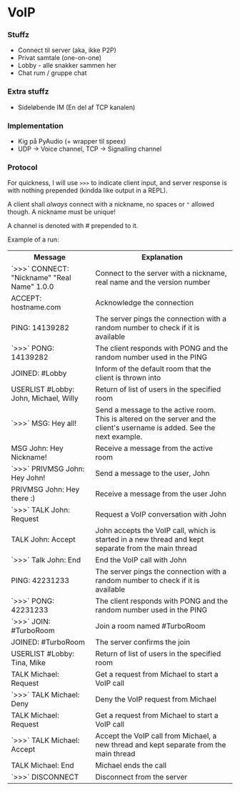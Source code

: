VoIP
===================
### Stuffz ###
* Connect til server (aka, ikke P2P)
* Privat samtale (one-on-one)
* Lobby - alle snakker sammen her
* Chat rum / gruppe chat

### Extra stuffz ###
* Sideløbende IM (En del af TCP kanalen)

### Implementation ###
* Kig på PyAudio (+ wrapper til speex)
* UDP -> Voice channel, TCP -> Signalling channel

### Protocol ###
For quickness, I will use `>>>` to indicate client input, and server
response is with nothing prepended (kindda like output in a REPL).

A client shall *always* connect with a nickname, no spaces or `"`
allowed though. A nickname must be unique!

A channel is denoted with # prepended to it.

Example of a run:

<table>
  <tr>
    <th>Message</th>
    <th>Explanation</th>
  </tr>
  <tr>
    <td>`>>>` CONNECT: "Nickname" "Real Name" 1.0.0</td>
    <td>Connect to the server with a nickname, real name and the
    version number</td>
  </tr>
  <tr>
    <td>ACCEPT: hostname.com</td>
    <td>Acknowledge the connection</td>
  </tr>
  <tr>
    <td>PING: 14139282</td>
    <td>The server pings the connection with a random number to check
    if it is available</td>
  </tr>
  <tr>
    <td>`>>>` PONG: 14139282</td>
    <td>The client responds with PONG and the random number used in
    the PING</td>
  </tr>
  <tr>
    <td>JOINED: #Lobby</td>
    <td>Inform of the default room that the client is thrown into</td>
  </tr>
  <tr>
  <td>USERLIST #Lobby: John, Michael, Willy</td>
    <td>Return of list of users in the specified room</td>
  </tr>
  <tr>
    <td>`>>>` MSG: Hey all!</td>
    <td>Send a message to the active room. This is altered on the
    server and the client's username is added. See the next example.</td>
  </tr>
  <tr>
    <td>MSG John: Hey Nickname!</td>
    <td>Receive a message from the active room</td>
  </tr>
  <tr>
    <td>`>>>` PRIVMSG John: Hey John!</td>
    <td>Send a message to the user, John</td>
  </tr>
  <tr>
    <td>PRIVMSG John: Hey there :)</td>
    <td>Receive a message from the user John</td>
  </tr>
  <tr>
    <td>`>>>` TALK John: Request</td>
    <td>Request a VoIP conversation with John</td>
  </tr>
  <tr>
    <td>TALK John: Accept</td>
    <td>John accepts the VoIP call, which is started in a new thread
    and kept separate from the main thread</td>
  </tr>
  <tr>
    <td>`>>>` Talk John: End</td>
    <td>End the VoIP call with John</td>
  </tr>
  <tr>
    <td>PING: 42231233</td>
    <td>The server pings the connection with a random number to check if it is available</td>
  </tr>
  <tr>
    <td>`>>>` PONG: 42231233</td>
    <td>The client responds with PONG and the random number used in the PING</td>
  </tr>
  <tr>
    <td>`>>>` JOIN: #TurboRoom</td>
    <td>Join a room named #TurboRoom</td>
  </tr>
  <tr>
    <td>JOINED: #TurboRoom</td>
    <td>The server confirms the join</td>
  </tr>
  <tr>
    <td>USERLIST #Lobby: Tina, Mike</td>
    <td>Return of list of users in the specified room</td>
  </tr>
  <tr>
    <td>TALK Michael: Request</td>
    <td>Get a request from Michael to start a VoIP call</td>
  </tr>
  <tr>
    <td>`>>>` TALK Michael: Deny</td>
    <td>Deny the VoIP request from Michael</td>
  </tr>
  <tr>
    <td>TALK Michael: Request</td>
    <td>Get a request from Michael to start a VoIP call</td>
  </tr>
  <tr>
    <td>`>>>` TALK Michael: Accept</td>
    <td>Accept the VoIP call from Michael, a new thread and kept separate from the main thread</td>
  </tr>
  <tr>
    <td>TALK Michael: End</td>
    <td>Michael ends the call</td>
  </tr>
  <tr>
    <td>`>>>` DISCONNECT</td>
    <td>Disconnect from the server</td>
  </tr>
</table>
